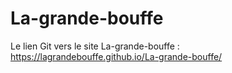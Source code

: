 # La-grande-bouffe

Le lien Git vers le site La-grande-bouffe :  https://lagrandebouffe.github.io/La-grande-bouffe/
